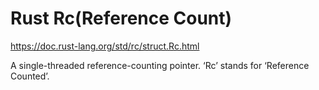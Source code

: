 # Rust Rc(Reference Count)
https://doc.rust-lang.org/std/rc/struct.Rc.html

A single-threaded reference-counting pointer. 
‘Rc’ stands for ‘Reference Counted’.
